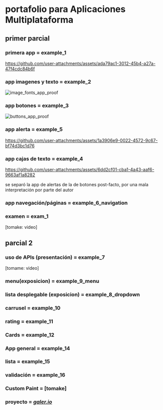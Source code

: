 # portafolio para Aplicaciones Multiplataforma

## primer parcial
### primera app = example_1

https://github.com/user-attachments/assets/ada79ac1-3012-45b4-a27a-47f4cdc84b6f

### app imagenes y texto = example_2
![image_fonts_app_proof](https://github.com/user-attachments/assets/5da28144-383d-4165-83c9-f647c63f46e9)

### app botones = example_3
![buttons_app_proof](https://github.com/user-attachments/assets/8876f42d-cc59-4c51-b2c2-47646d433cf1)

### app alerta = example_5

https://github.com/user-attachments/assets/1a3906e9-0022-4572-9c67-bf74d3bc1d76

### app cajas de texto = example_4

https://github.com/user-attachments/assets/6dd2cf01-cba1-4a43-aaf6-9663af1a8282

se separó la app de alertas de la de botones post-facto, por una mala interpretación por parte del autor

### app navegación/páginas = example_6_navigation

### examen = exam_1
[tomake: video]

## parcial 2
### uso de APIs (presentación) = example_7
[tomame: video]

### menu(exposicion) = example_9_menu
### lista desplegable (exposicion) = example_8_dropdown
### carrusel = example_10
### rating = example_11
### Cards = example_12
### App general = example_14
### lista = example_15
### validación = example_16
### Custom Paint = [tomake]
### proyecto = _[galer.io](https://github.com/corn-snake/galer.io)_
